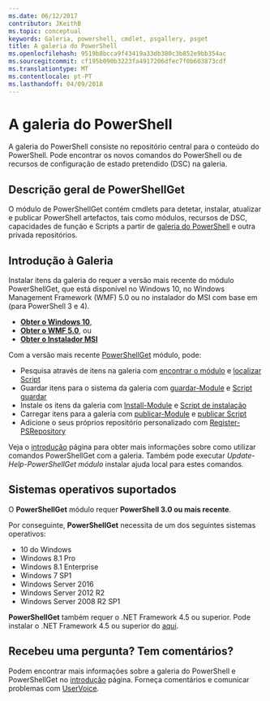 ```yaml
---
ms.date: 06/12/2017
contributor: JKeithB
ms.topic: conceptual
keywords: Galeria, powershell, cmdlet, psgallery, psget
title: A galeria do PowerShell
ms.openlocfilehash: 9519b8bcca9f43419a33db380c3b852e9bb354ac
ms.sourcegitcommit: cf195b090b3223fa4917206dfec7f0b603873cdf
ms.translationtype: MT
ms.contentlocale: pt-PT
ms.lasthandoff: 04/09/2018
---
```

# <a name="the-powershell-gallery"></a>A galeria do PowerShell

A galeria do PowerShell consiste no repositório central para o conteúdo do PowerShell. Pode encontrar os novos comandos do PowerShell ou de recursos de configuração de estado pretendido (DSC) na galeria.

## <a name="powershellget-overview"></a>Descrição geral de PowerShellGet

O módulo de PowerShellGet contém cmdlets para detetar, instalar, atualizar e publicar PowerShell artefactos, tais como módulos, recursos de DSC, capacidades de função e Scripts a partir de [galeria do PowerShell](https://www.PowerShellGallery.com) e outra privada repositórios.

## <a name="getting-started-with-the-gallery"></a>Introdução à Galeria

Instalar itens da galeria do requer a versão mais recente do módulo PowerShellGet, que está disponível no Windows 10, no Windows Management Framework (WMF) 5.0 ou no instalador do MSI com base em (para PowerShell 3 e 4).

- [**Obter o Windows 10**](http://go.microsoft.com/fwlink/?LinkID=624830&clcid=0x409),
- [**Obter o WMF 5.0**](http://go.microsoft.com/fwlink/?LinkId=398175), ou
- [**Obter o Instalador MSI**](http://go.microsoft.com/fwlink/?LinkID=746217&clcid=0x409)

Com a versão mais recente [PowerShellGet](http://go.microsoft.com/fwlink/?LinkID=760387&clcid=0x409) módulo, pode:

-   Pesquisa através de itens na galeria com [encontrar o módulo](https://go.microsoft.com/fwlink/?LinkId=821658) e [localizar Script](https://go.microsoft.com/fwlink/?LinkId=822322)
-   Guardar itens para o sistema da galeria com [guardar-Module](https://go.microsoft.com/fwlink/?LinkId=821669) e [Script guardar](https://go.microsoft.com/fwlink/?LinkId=822334)
-   Instale os itens da galeria com [Install-Module](https://go.microsoft.com/fwlink/?LinkId=821663) e [Script de instalação](https://go.microsoft.com/fwlink/?LinkId=822327)
-   Carregar itens para a galeria com [publicar-Module](https://go.microsoft.com/fwlink/?LinkId=821666) e [publicar Script](https://go.microsoft.com/fwlink/?LinkId=822331)
-   Adicione o seus próprios repositório personalizado com [Register-PSRepository](https://go.microsoft.com/fwlink/?LinkId=821668)

Veja o [introdução](psgallery/psgallery_gettingstarted.md) página para obter mais informações sobre como utilizar comandos PowerShellGet com a galeria. Também pode executar *Update-Help-PowerShellGet módulo* instalar ajuda local para estes comandos.

## <a name="supported-operating-systems"></a>Sistemas operativos suportados

O **PowerShellGet** módulo requer **PowerShell 3.0 ou mais recente**.

Por conseguinte, **PowerShellGet** necessita de um dos seguintes sistemas operativos:

- 10 do Windows
- Windows 8.1 Pro
- Windows 8.1 Enterprise
- Windows 7 SP1
- Windows Server 2016
- Windows Server 2012 R2
- Windows Server 2008 R2 SP1

**PowerShellGet** também requer o .NET Framework 4.5 ou superior. Pode instalar o .NET Framework 4.5 ou superior do [aqui](https://msdn.microsoft.com/library/5a4x27ek.aspx).


## <a name="got-a-question-have-feedback"></a>Recebeu uma pergunta? Tem comentários?

Podem encontrar mais informações sobre a galeria do PowerShell e PowerShellGet no [introdução](psgallery/psgallery_gettingstarted.md) página. Forneça comentários e comunicar problemas com [UserVoice](http://windowsserver.uservoice.com/forums/301869-powershell).